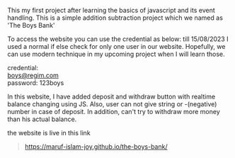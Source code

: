This my first project after learning the basics of javascript and its event  handling. This is a simple addition subtraction project which we named as 'The Boys Bank'

To access the website you can use the credential as below:
till 15/08/2023 I used a normal if else check for only one user in our website. Hopefully, we can use modern technique in my upcoming project when I will learn those.

credential: <br>
boys@regim.com <br>
password: 123boys


In this website, I have added deposit and withdraw button with realtime balance changing using JS. Also, user can not give string or -(negative) number in case of deposit. In addition, can't try to withdraw more money than his actual balance.

the website is live in this link
>https://maruf-islam-joy.github.io/the-boys-bank/